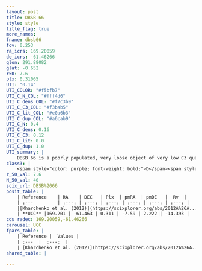 ```yaml
---
layout: post
title: DBSB 66
style: style
title_flag: true
more_names: 
fname: dbsb66
fov: 0.253
ra_icrs: 169.20059
de_icrs: -61.46266
glon: 291.88082
glat: -0.652
r50: 7.6
plx: 0.31065
UTI: "0.14"
UTI_COLOR: "#f5bfb7"
UTI_C_N_COL: "#fff4d6"
UTI_C_dens_COL: "#f7c3b9"
UTI_C_C3_COL: "#f3bab5"
UTI_C_lit_COL: "#e0a6b3"
UTI_C_dup_COL: "#a6cab9"
UTI_C_N: 0.4
UTI_C_dens: 0.16
UTI_C_C3: 0.12
UTI_C_lit: 0.0
UTI_C_dup: 1.0
UTI_summary: |
    DBSB 66 is a poorly populated, very loose object of very low C3 quality. It is rarely studied in the literature, with no articles listed in the last 13 years.
class3: |
    <span style="color: purple; font-weight: bold;">D</span><span style="color: red; font-weight: bold;">C</span>
r_50_val: 7.6
N_50_val: 40
scix_url: DBSB%2066
posit_table: |
    | Reference    | RA    | DEC   | Plx  | pmRA  | pmDE   |  Rv  |
    | :---         | :---: | :---: | :---: | :---: | :---: | :---: |
    |[Kharchenko et al. (2012)](https://scixplorer.org/abs/2012A%26A...543A.156K) | 169.11 | -61.485 | -- | -11.49 | 2.16 | -- |
    | **UCC** |169.201 | -61.463 | 0.311 | -7.59 | 2.222 | -14.393 | 
cds_radec: 169.20059,-61.46266
carousel: UCC
fpars_table: |
    | Reference |  Values |
    | :---  |  :---:  |
    | [Kharchenko et al. (2012)](https://scixplorer.org/abs/2012A%26A...543A.156K) | `e_bv=0.999, distance=7511, log_age=6.0` |
shared_table: |
    
---
```


